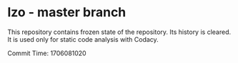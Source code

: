 # lzo - master branch

This repository contains frozen state of the repository.
Its history is cleared. It is used only for static code
analysis with Codacy.

Commit Time: 1706081020